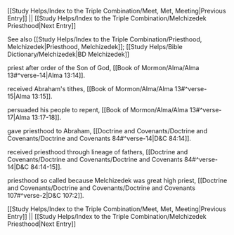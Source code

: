 [[Study Helps/Index to the Triple Combination/Meet, Met, Meeting|Previous Entry]]  ||  [[Study Helps/Index to the Triple Combination/Melchizedek Priesthood|Next Entry]]

 See also [[Study Helps/Index to the Triple Combination/Priesthood, Melchizedek|Priesthood, Melchizedek]]; [[Study Helps/Bible Dictionary/Melchizedek|BD Melchizedek]]

 priest after order of the Son of God, [[Book of Mormon/Alma/Alma 13#^verse-14|Alma 13:14]].

 received Abraham's tithes, [[Book of Mormon/Alma/Alma 13#^verse-15|Alma 13:15]].

 persuaded his people to repent, [[Book of Mormon/Alma/Alma 13#^verse-17|Alma 13:17-18]].

 gave priesthood to Abraham, [[Doctrine and Covenants/Doctrine and Covenants/Doctrine and Covenants 84#^verse-14|D&C 84:14]].

 received priesthood through lineage of fathers, [[Doctrine and Covenants/Doctrine and Covenants/Doctrine and Covenants 84#^verse-14|D&C 84:14-15]].

 priesthood so called because Melchizedek was great high priest, [[Doctrine and Covenants/Doctrine and Covenants/Doctrine and Covenants 107#^verse-2|D&C 107:2]].

[[Study Helps/Index to the Triple Combination/Meet, Met, Meeting|Previous Entry]]  ||  [[Study Helps/Index to the Triple Combination/Melchizedek Priesthood|Next Entry]]